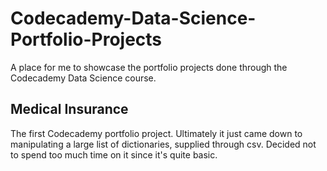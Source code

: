# Codecademy-Data-Science-Portfolio-Projects

A place for me to showcase the portfolio projects done through the Codecademy Data Science course.

## Medical Insurance
The first Codecademy portfolio project. Ultimately it just came down to manipulating a large list of dictionaries, supplied through csv. Decided not to spend too much time on it since it's quite basic.
